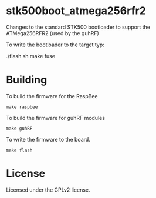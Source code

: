 # stk500boot_atmega256rfr2

Changes to the standard STK500 bootloader to support the ATMega256RFR2
(used by the guhRF) 

To write the bootloader to the target typ:

./flash.sh
make fuse

# Building

To build the firmware for the RaspBee 

```
make raspbee
```
To build the firmware for guhRF modules

```
make guhRF
```

To write the firmware to the board.

```
make flash
```


# License
Licensed under the GPLv2 license.

